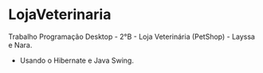 # LojaVeterinaria
Trabalho Programação Desktop - 2°B - Loja Veterinária (PetShop) - Layssa e Nara.
+ Usando o Hibernate e Java Swing.
